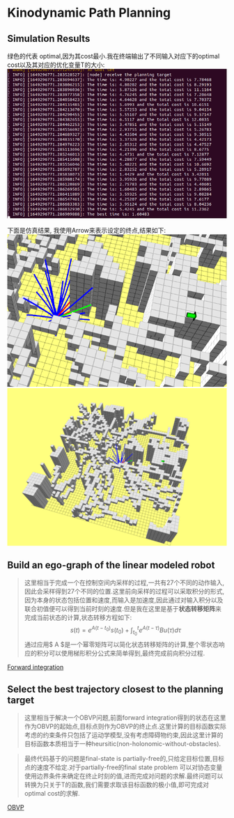 # Kinodynamic Path Planning

## Simulation Results
绿色的代表 optimal,因为其cost最小.我在终端输出了不同输入对应下的optimal cost以及其对应的优化变量T的大小:
![cost](https://github.com/Giggle-hjh/Kinodynamic_Path-Planning/blob/main/graph/cost.png)

下面是仿真结果, 我使用Arrow来表示设定的终点,结果如下:
![scene1](https://github.com/Giggle-hjh/Kinodynamic_Path-Planning/blob/main/graph/scene1.png)
![scene2](https://github.com/Giggle-hjh/Kinodynamic_Path-Planning/blob/main/graph/scene2.png)
## Build an ego-graph of the linear modeled robot
> 这里相当于完成一个在控制空间内采样的过程,一共有27个不同的动作输入,因此会采样得到27个不同的位置.这里前向采样的过程可以采取积分的形式,因为本身的状态包括位置和速度,而输入是加速度,因此通过对输入积分以及联合初值便可以得到当前时刻的速度.但是我在这里是基于**状态转移矩阵**来完成当前状态的计算,状态转移方程如下:
    $$ s(t) = e^{A(t-t_0)}s(t_0) +  \displaystyle \int^{t}_{t_0}{e^{A(t-\tau)}Bu(\tau)d\tau}$$
通过应用$ A $是一个幂零矩阵可以简化状态转移矩阵的计算,整个零状态响应的积分可以使用梯形积分公式来简单得到,最终完成前向积分过程.

[Forward integration](https://github.com/Giggle-hjh/Kinodynamic_Path-Planning/blob/main/grid_path_searcher/src/demo_node.cpp#:~:text=for(int%20step%3D0%20%3B%20step%20%3C%3D%20_time_step%20%3B%20step%20%2B%2B))

## Select the best trajectory closest to the planning target
>这里相当于解决一个OBVP问题,前面forward integration得到的状态在这里作为OBVP的起始点,目标点则作为OBVP的终止点.这里计算的目标函数实际考虑的约束条件只包括了运动学模型,没有考虑障碍物约束,因此这里计算的目标函数本质相当于一种heursitic(non-holonomic-without-obstacles).

>最终代码基于的问题是final-state is partially-free的,只给定目标位置,目标点的速度不给定.对于partially-free的final state problem 可以对协态变量使用边界条件来确定在终止时刻的值,进而完成对问题的求解.最终问题可以转换为只关于T的函数,我们需要求取该目标函数的极小值,即可完成对optimal cost的求解.

[OBVP](https://github.com/Giggle-hjh/Kinodynamic_Path-Planning/blob/main/grid_path_searcher/src/hw_tool.cpp#:~:text=double%20Homeworktool%3A%3AOptimalBVP(Eigen%3A%3AVector3d%20_start_position%2CEigen%3A%3AVector3d%20_start_velocity%2CEigen%3A%3AVector3d%20_target_position%2C%20double%20%20%26best_time))



